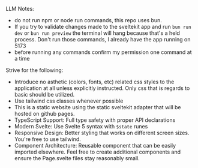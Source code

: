 LLM Notes:

- do not run npm or node run commands, this repo uses bun.
- If you try to validate changes made to the sveltekit app and run `bun run dev` or `bun run preview` the terminal will hang because that's a held process. Don't run those commands, I already have the app running on 5173
- before running any commands confirm my permission one command at a time

Strive for the following:

- Introduce no asthetic (colors, fonts, etc) related css styles to the application at all unless explicitly instructed. Only css that is regards to basic should be utilized.
- Use tailwind css classes whenever possible
- This is a static website using the static sveltekit adapter that will be hosted on github pages.
- TypeScript Support: Full type safety with proper API declarations
- Modern Svelte: Use Svelte 5 syntax with `$state` runes
- Responsive Design: Better styling that works on different screen sizes. You're free to use tailwind.
- Component Architecture: Reusable component that can be easily imported elsewhere. Feel free to create additional components and ensure the Page.svelte files stay reasonably small.
